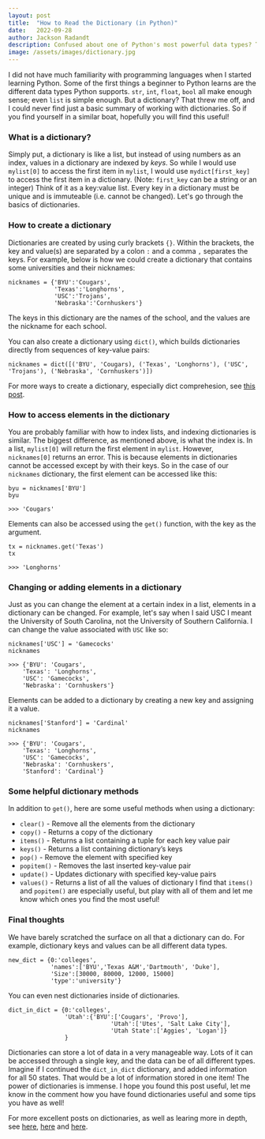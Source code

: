 ```yaml
---
layout: post
title:  "How to Read the Dictionary (in Python)"
date:   2022-09-28
author: Jackson Radandt
description: Confused about one of Python's most powerful data types? This is your one stop shop for understanding dictionaries!
image: /assets/images/dictionary.jpg
---
```

I did not have much familiarity with programming languages when I started learning Python. Some of the first things a beginner to Python learns are the different data types Python supports. `str`, `int`, `float`, `bool` all make enough sense; even `list` is simple enough. But a dictionary? That threw me off, and I could never find just a basic summary of working with dictionaries. So if you find yourself in a similar boat, hopefully you will find this useful!

### What is a dictionary?
Simply put, a dictionary is like a list, but instead of using numbers as an index, values in a dictionary are indexed by _keys_. So while I would use `mylist[0]` to access the first item in `mylist`, I would use `mydict[first_key]` to access the first item in a dictionary. (Note: `first_key` can be a string or an integer) Think of it as a key:value list. Every key in a dictionary must be unique and is immuteable (i.e. cannot be changed). Let's go through the basics of dictionaries.


### How to create a dictionary
Dictionaries are created by using curly brackets `{}`. Within the brackets, the key and value(s) are separated by a colon `:` and a comma `,` separates the keys. For example, below is how we could create a dictionary that contains some universities and their nicknames:

```
nicknames = {'BYU':'Cougars', 
             'Texas':'Longhorns', 
             'USC':'Trojans', 
             'Nebraska':'Cornhuskers'}
```
The keys in this dictionary are the names of the school, and the values are the nickname for each school.

You can also create a dictionary using `dict()`, which builds dictionaries directly from sequences of key-value pairs:

```
nicknames = dict([('BYU', 'Cougars), ('Texas', 'Longhorns'), ('USC', 'Trojans'), ('Nebraska', 'Cornhuskers')])
```

For more ways to create a dictionary, especially dict comprehesion, see [this post](https://docs.python.org/3/tutorial/datastructures.html#dictionaries).

### How to access elements in the dictionary
You are probably familiar with how to index lists, and indexing dictionaries is similar. The biggest difference, as mentioned above, is what the index is. In a list, `mylist[0]` will return the first element in `mylist`. However, `nicknames[0]` returns an error. This is because elements in dictionaries cannot be accessed except by with their keys. So in the case of our `nicknames` dictionary, the first element can be accessed like this:

```
byu = nicknames['BYU']
byu
```
```
>>> 'Cougars'
```

Elements can also be accessed using the `get()` function, with the key as the argument.

```
tx = nicknames.get('Texas')
tx
```
```
>>> 'Longhorns'
```

### Changing or adding elements in a dictionary
Just as you can change the element at a certain index in a list, elements in a dictionary can be changed. For example, let's say when I said USC I meant the University of South Carolina, not the University of Southern California. I can change the value associated with `USC` like so:

```
nicknames['USC'] = 'Gamecocks'
nicknames
```
```
>>> {'BYU': 'Cougars',
    'Texas': 'Longhorns',
    'USC': 'Gamecocks',
    'Nebraska': 'Cornhuskers'}
```

Elements can be added to a dictionary by creating a new key and assigning it a value.

```
nicknames['Stanford'] = 'Cardinal'
nicknames
```
```
>>> {'BYU': 'Cougars',
    'Texas': 'Longhorns',
    'USC': 'Gamecocks',
    'Nebraska': 'Cornhuskers',
    'Stanford': 'Cardinal'}
```

### Some helpful dictionary methods
In addition to `get()`, here are some useful methods when using a dictionary:
* `clear()` - Remove all the elements from the dictionary
* `copy()` - Returns a copy of the dictionary
* `items()` - Returns a list containing a tuple for each key value pair
* `keys()` - Returns a list containing dictionary’s keys
* `pop()` - Remove the element with specified key
* `popitem()` - Removes the last inserted key-value pair
* `update()` - Updates dictionary with specified key-value pairs
* `values()` - Returns a list of all the values of dictionary
I find that `items()` and `popitem()` are especially useful, but play with all of them and let me know which ones you find the most useful!

### Final thoughts
We have barely scratched the surface on all that a dictionary can do. For example, dictionary keys and values can be all different data types.

```
new_dict = {0:'colleges',
            'names':['BYU','Texas A&M','Dartmouth', 'Duke'],
            'Size':[30000, 80000, 12000, 15000]
            'type':'university'}
```

You can even nest dictionaries inside of dictionaries.

```
dict_in_dict = {0:'colleges',
                'Utah':{'BYU':['Cougars', 'Provo'],
                             'Utah':['Utes', 'Salt Lake City'],
                             'Utah State':['Aggies', 'Logan']}
                }
 ```
Dictionaries can store a lot of data in a very manageable way. Lots of it can be accessed through a single key, and the data can be of all different types. Imagine if I continued the `dict_in_dict` dictionary, and added information for all 50 states. That would be a lot of information stored in one item! The power of dictionaries is immense. I hope you found this post useful, let me know in the comment how you have found dictionaries useful and some tips you have as well!

For more excellent posts on dictionaries, as well as learing more in depth, see [here](https://www.w3schools.com/python/python_dictionaries.asp), [here](https://www.geeksforgeeks.org/python-dictionary/) and [here](https://realpython.com/python-dicts/).
